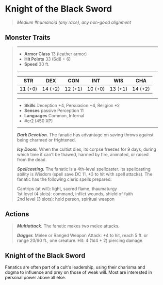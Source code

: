 # Knight of the Black Sword
>*Medium #humanoid (any race), any non-good alignment*
## Monster Traits
>___
>- **Armor Class** 13 (leather armor)
>- **Hit Points** 33 (6d8 + 6)
>- **Speed** 30 ft.
>___
>|STR|DEX|CON|INT|WIS|CHA|
>|:---:|:---:|:---:|:---:|:---:|:---:|
>|11 (+0)|14 (+2)|12 (+1)|10 (+0)|13 (+1)|14 (+2)|
>___
>- **Skills** Deception +4, Persuasion +4, Religion +2
>- **Senses** passive Perception 11
>- **Languages** Common, Infernal
>- #cr2 (450 XP)
>___
>***Dark Devotion.*** The fanatic has advantage on saving throws against being charmed or frightened.  
>
>***Icy Doom.*** When the cultist dies, its corpse freezes for 9 days, during which time it can't be thawed, harmed by fire, animated, or raised from the dead.  
>
>***Spellcasting.*** The fanatic is a 4th-level spellcaster. Its spellcasting ability is Wisdom (spell save DC 11, +3 to hit with spell attacks). The fanatic has the following cleric spells prepared:  
>
>Cantrips (at will): light, sacred flame, thaumaturgy  
>1st level (4 slots): command, inflict wounds, shield of faith  
>2nd level (3 slots): hold person, spiritual weapon  
>
## Actions
>***Multiattack.*** The fanatic makes two melee attacks.  
>
>***Dagger.*** Melee  or Ranged Weapon Attack: +4 to hit, reach 5 ft. or range 20/60 ft., one creature. Hit: 4 (1d4 + 2) piercing damage.
## Knight of the Black Sword
Fanatics are often part of a cult's leadership, using their charisma and dogma to influence and prey on those of weak will. Most are interested in personal power above all else.
